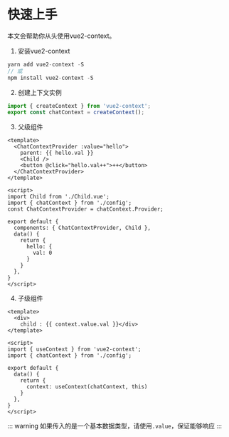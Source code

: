 # 快速上手

本文会帮助你从头使用vue2-context。

1. 安装vue2-context
  ``` js
  yarn add vue2-context -S
  // 或
  npm install vue2-context -S
  ```
2. 创建上下文实例
  ```javascript config.js
  import { createContext } from 'vue2-context';
  export const chatContext = createContext();
   ```
3. 父级组件
  ```vue
  <template>
    <ChatContextProvider :value="hello">
      parent: {{ hello.val }}
      <Child />
      <button @click="hello.val++">++</button>
    </ChatContextProvider>
  </template>
    
  <script>
  import Child from './Child.vue';
  import { chatContext } from './config';
  const ChatContextProvider = chatContext.Provider;

  export default {
    components: { ChatContextProvider, Child },
    data() {
      return {
        hello: {
          val: 0
        }
      }
    },
  }
  </script>
  ```
4. 子级组件
  ```vue
  <template>
    <div>
      child : {{ context.value.val }}</div>
  </template>
    
  <script>
  import { useContext } from 'vue2-context';
  import { chatContext } from './config';

  export default {
    data() {
      return {
        context: useContext(chatContext, this)
      }
    },
  }
  </script>
  ```

<Normal />

::: warning
如果传入的是一个基本数据类型，请使用`.value`，保证能够响应
:::